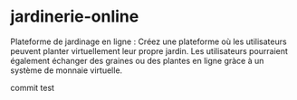 # jardinerie-online
Plateforme de jardinage en ligne : Créez une plateforme où les utilisateurs peuvent planter virtuellement leur propre jardin. Les utilisateurs pourraient également échanger des graines ou des plantes en ligne gràce à un système de monnaie virtuelle.

commit test
